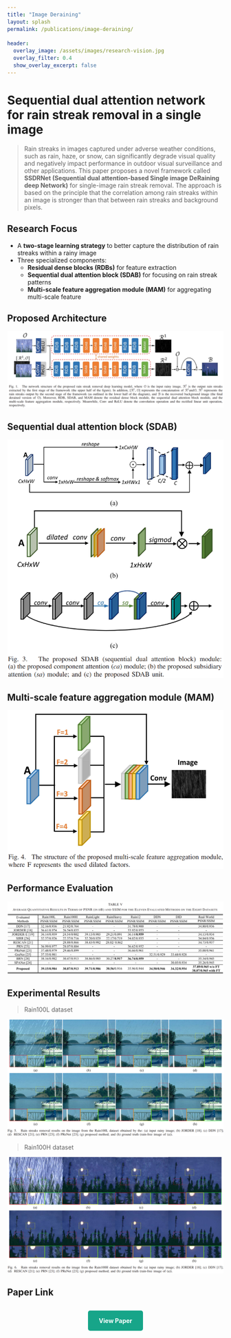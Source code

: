 ```yaml
---
title: "Image Deraining"
layout: splash
permalink: /publications/image-deraining/

header:
  overlay_image: /assets/images/research-vision.jpg
  overlay_filter: 0.4
  show_overlay_excerpt: false
---
```


# Sequential dual attention network for rain streak removal in a single image

> Rain streaks in images captured under adverse weather conditions, such as rain, haze, or snow, can significantly degrade visual quality and negatively impact performance in outdoor visual surveillance and other applications. This paper proposes a novel framework called **SSDRNet (Sequential dual attention-based Single image DeRaining deep Network)** for single-image rain streak removal. The approach is based on the principle that the correlation among rain streaks within an image is stronger than that between rain streaks and background pixels.

## Research Focus
- A **two-stage learning strategy** to better capture the distribution of rain streaks within a rainy image
- Three specialized components:
    - **Residual dense blocks (RDBs)** for feature extraction
    - **Sequential dual attention block (SDAB)** for focusing on rain streak patterns
    - **Multi-scale feature aggregation module (MAM)** for aggregating multi-scale feature  

## Proposed Architecture
![Derain Architecture](/assets/images/publication/deraining/all_arch.png)


## Sequential dual attention block (SDAB)
<div align="center">
    <img src="/assets/images/publication/deraining/SDAB.png" alt="SDAB block">
</div>

## Multi-scale feature aggregation module (MAM)
<div align="center">
    <img src="/assets/images/publication/deraining/MAM.png" alt="MAM module">
</div>

## Performance Evaluation
<div align="center">
    <img src="/assets/images/publication/deraining/evaluation.png" alt="Performance Evaluation">
</div>

## Experimental Results

> Rain100L dataset
<div align="center">
    <img src="/assets/images/publication/deraining/Result_Comparison_Rain100L.png" alt="Derain Comparison (Rain100L)">
</div>

> Rain100H dataset
<div align="center">
    <img src="/assets/images/publication/deraining/Result_Comparison_Rain100H.png" alt="Derain Comparison (Rain100H)">
</div>

## Paper Link

<div class="publication-button">
    <a href="https://ieeexplore.ieee.org/document/9206069" class="btn btn--primary btn--large">View Paper</a>
</div>

<style>
    .publication-button {
        margin: 30px 0;
        text-align: center;
    }
    .btn--primary {
        background-color: #17A589;
        color: white;
        padding: 15px 25px;
        border-radius: 5px;
        font-weight: bold;
        text-decoration: none;
        display: inline-block;
        transition: background-color 0.3s ease;
    }
    .btn--primary:hover {
        background-color:rgb(109, 33, 35);
        text-decoration: none;
    }
</style>